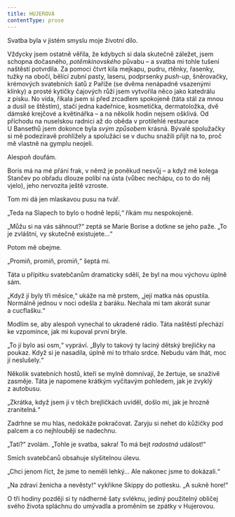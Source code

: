 ```yaml
---
title: HUJEROVÁ
contentType: prose
---
```


  

Svatba byla v jistém smyslu moje životní dílo.

Vždycky jsem ostatně věřila, že kdybych si dala skutečně záležet, jsem schopna dočasného, _potěmkinovského_ půvabu – a svatba mi tohle tušení naštěstí potvrdila. Za pomoci čtvrt kila mejkapu, pudru, rtěnky, řasenky, tužky na obočí, bělící zubní pasty, laseru, podprsenky _push-up_, šněrovačky, krémových svatebních šatů z Paříže (se dvěma nenápadně vsazenými klínky) a prosté kytičky čajových růží jsem vytvořila něco jako katedrálu z písku. No vida, říkala jsem si před zrcadlem spokojeně (táta stál za mnou a dusil se štěstím), stačí jedna kadeřnice, kosmetička, dermatoložka, dvě dámské krejčové a květinářka – a na několik hodin nejsem ošklivá. Od příchodu na nuselskou radnici až do oběda v protilehlé restaurace U Bansethů jsem dokonce byla _svým_ _způsobem_ krásná. Bývalé spolužačky si mě podezíravě prohlížely a spolužáci se v duchu snažili přijít na to, proč mě vlastně na gymplu neojeli.

Alespoň doufám.

  

Boris má na mé přání frak, v němž je poněkud nesvůj – a když mě kolega Stančev po obřadu dlouze políbí na ústa (vůbec nechápu, co to do něj vjelo), jeho nervozita ještě vzroste.

Tom mi dá jen mlaskavou pusu na tvář.

„Teda na Slapech to bylo o hodně lepší,“ říkám mu nespokojeně.

„Můžu si na vás sáhnout?“ zeptá se Marie Borise a dotkne se jeho paže. „To je zvláštní, vy skutečně existujete…“

Potom mě obejme.

„Promiň, promiň, promiň,“ šeptá mi.

Táta u přípitku svatebčanům dramaticky sdělí, že byl na mou výchovu úplně sám.

„Když jí byly tři měsíce,“ ukáže na mě prstem, „její matka nás opustila. Normálně jednou v noci odešla z baráku. Nechala mi tam akorát sunar a cucflašku.“

Modlím se, aby alespoň vynechal to ukradené rádio. Táta naštěstí přechází ke vzpomínce, jak mi kupoval první brýle.

„To jí bylo asi osm,“ vypráví. „Byly to takový ty laciný dětský brejličky na poukaz. Když si je nasadila, úplně mi to trhalo srdce. Nebudu vám lhát, moc jí neslušely.“

Několik svatebních hostů, kteří se mylně domnívají, že žertuje, se snaživě zasměje. Táta je napomene krátkým vyčítavým pohledem, jak je zvyklý z autobusu.

„Zkrátka, když jsem ji v těch brejličkách uviděl, došlo mi, jak je hrozně zranitelná.“

Zadrhne se mu hlas, nedokáže pokračovat. Zaryju si nehet do kůžičky pod palcem a co nejhlouběji se nadechnu.

„Tati?“ zvolám. „Tohle je svatba, sakra! To má bejt _radostná_ událost!“

Smích svatebčanů obsahuje slyšitelnou úlevu.

„Chci jenom říct, že jsme to neměli lehký… Ale nakonec jsme to dokázali.“

„Na zdraví ženicha a nevěsty!“ vykřikne Skippy do potlesku. „A sukně hore!“

O tři hodiny později si ty nádherné šaty svléknu, jediný použitelný obličej svého života spláchnu do umývadla a proměním se zpátky v Hujerovou.
